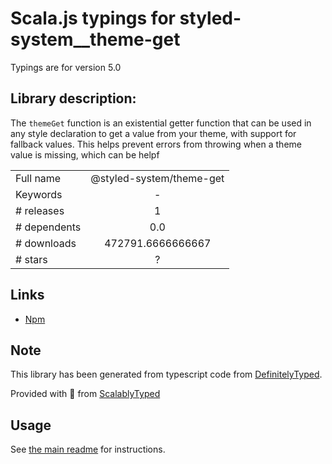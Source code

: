 
# Scala.js typings for styled-system__theme-get

Typings are for version 5.0

## Library description:
The `themeGet` function is an existential getter function that can be used in any style declaration to get a value from your theme, with support for fallback values. This helps prevent errors from throwing when a theme value is missing, which can be helpf

|                    |                 |
| ------------------ | :-------------: |
| Full name          | @styled-system/theme-get |
| Keywords           | - |
| # releases         | 1 |
| # dependents       | 0.0 |
| # downloads        | 472791.6666666667 |
| # stars            | ? |

## Links
- [Npm](https://www.npmjs.com/package/%40styled-system%2Ftheme-get)
    


## Note
This library has been generated from typescript code from [DefinitelyTyped](https://definitelytyped.org).

Provided with :purple_heart: from [ScalablyTyped](https://github.com/oyvindberg/ScalablyTyped)

## Usage
See [the main readme](../../readme.md) for instructions.


